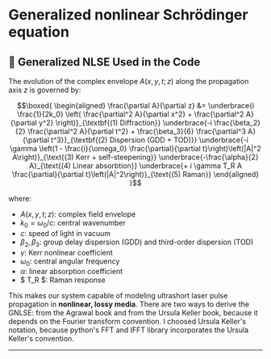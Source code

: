 # Generalized nonlinear Schrödinger equation

## 📜 **Generalized NLSE Used in the Code**

The evolution of the complex envelope $A(x, y, t; z)$ along the propagation axis $z$ is governed by:

```math
\boxed{
\begin{aligned}
\frac{\partial A}{\partial z} &= \underbrace{i \frac{1}{2k_0} \left( \frac{\partial^2 A}{\partial x^2} + \frac{\partial^2 A}{\partial y^2} \right)}_{\textbf{(1) Diffraction}} 
\underbrace{-i \frac{\beta_2}{2} \frac{\partial^2 A}{\partial t^2} + \frac{\beta_3}{6} \frac{\partial^3 A}{\partial t^3}}_{\textbf{(2) Dispersion (GDD + TOD)}}
 \underbrace{-i \gamma \left(1 - \frac{i}{\omega_0} \frac{\partial}{\partial t}\right)\left(|A|^2 A\right)}_{\text{(3) Kerr + self-steepening}} 
 \underbrace{-\frac{\alpha}{2} A}_{\text{(4) Linear absorbtion}}
 \underbrace{+ i \gamma T_R A \frac{\partial}{\partial t}\left(|A|^2\right)}_{\text{(5) Raman}}  
\end{aligned}
}
```

where:

- $A(x,y,t;z)$: complex field envelope
- $k_0 = \omega_0 / c$: central wavenumber
- $c$: speed of light in vacuum
- $\beta_2, \beta_3$: group delay dispersion (GDD) and third-order dispersion (TOD)
- $\gamma$: Kerr nonlinear coefficient
- $\omega_0$: central angular frequency
- $\alpha$: linear absorption coefficient
- $ T_R $: Raman response

This makes our system capable of modeling ultrashort laser pulse propagation in **nonlinear, lossy media**. There are two ways to derive the GNLSE: from the Agrawal book and from the Ursula Keller book, because it depends on the Fourier transform convention. I choosed Ursula Keller's notation, because python's FFT and IFFT library incorporates the Ursula Keller's convention.

---